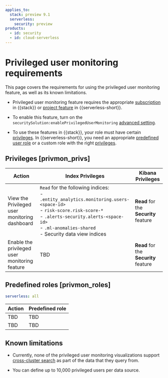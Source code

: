 ```yaml
---
applies_to:
  stack: preview 9.1
  serverless:
    security: preview
products:
  - id: security
  - id: cloud-serverless
---
```


# Privileged user monitoring requirements

This page covers the requirements for using the privileged user monitoring feature, as well as its known limitations.

* Privileged user monitoring feature requires the appropriate [subscription](https://www.elastic.co/pricing) in {{stack}} or [project feature](/deploy-manage/deploy/elastic-cloud/project-settings.md) in {{serverless-short}}.

* To enable this feature, turn on the `securitySolution:enablePrivilegedUserMonitoring` [advanced setting](/solutions/security/get-started/configure-advanced-settings.md#access-privileged-user-monitoring).

* To use these features in {{stack}}, your role must have certain [privileges](#privmon_privs). In {{serverless-short}}, you need an appropriate [predefined user role](#privmon_roles) or a custom role with the right [privileges](#privmon_privs).

## Privileges [privmon_privs]

| Action | Index Privileges | Kibana Privileges |
| ------ | ---------------- | ----------------- |
| View the Privileged user monitoring dashboard | `Read` for the following indices:<br> - `.entity_analytics.monitoring.users-<space-id>`<br> - `risk-score.risk-score-*`<br> - `.alerts-security.alerts-<space-id>`<br> -  `.ml-anomalies-shared`<br> - Security data view indices | **Read** for the **Security** feature |
| Enable the privileged user monitoring feature | TBD | **Read** for the **Security** feature |


## Predefined roles [privmon_roles]
```yaml {applies_to}
serverless: all
```

| Action | Predefined role |
| ------ | --------------- |
| TBD | TBD |
| TBD | TBD |


## Known limitations

* Currently, none of the privileged user monitoring visualizations support [cross-cluster search](/solutions/search/cross-cluster-search.md) as part of the data that they query from. 

* You can define up to 10,000 privileged users per data source.

